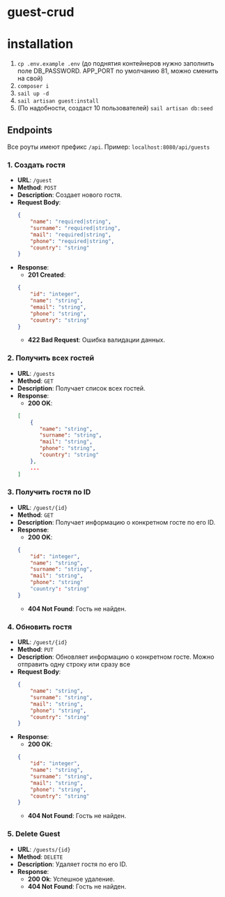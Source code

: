 # guest-crud

# installation
1. `cp .env.example .env` (до поднятия контейнеров нужно заполнить поле DB_PASSWORD. APP_PORT по умолчанию 81, можно сменить на свой)
1. `composer i`
2. `sail up -d`
3. `sail artisan guest:install`
4. (По надобности, создаст 10 пользователей) `sail artisan db:seed`


## Endpoints

Все роуты имеют префикс `/api`. Пример: `localhost:8080/api/guests`

### 1. Создать гостя
- **URL**: `/guest`
- **Method**: `POST`
- **Description**: Создает нового гостя.
- **Request Body**:
    ```json
    {
        "name": "required|string",
        "surname": "required|string",
        "mail": "required|string",
        "phone": "required|string",
        "country": "string"
    }
    ```
- **Response**:
    - **201 Created**:
    ```json
    {
        "id": "integer",
        "name": "string",
        "email": "string",
        "phone": "string",
        "country": "string"
    }
    ```
    - **422 Bad Request**: Ошибка валидации данных.

### 2. Получить всех гостей
- **URL**: `/guests`
- **Method**: `GET`
- **Description**: Получает список всех гостей.
- **Response**:
    - **200 OK**:
    ```json
    [
        {
           "name": "string",
           "surname": "string",
           "mail": "string",
           "phone": "string",
           "country": "string"
        },
        ...
    ]
    ```

### 3. Получить гостя по ID
- **URL**: `/guest/{id}`
- **Method**: `GET`
- **Description**: Получает информацию о конкретном госте по его ID.
- **Response**:
    - **200 OK**:
    ```json
    {
        "id": "integer",
        "name": "string",
        "surname": "string",
        "mail": "string",
        "phone": "string"
        "country": "string"
    }
    ```
    - **404 Not Found**: Гость не найден.

### 4. Обновить гостя
- **URL**: `/guest/{id}`
- **Method**: `PUT`
- **Description**: Обновляет информацию о конкретном госте. Можно отправить одну строку или сразу все
- **Request Body**:
    ```json
    {
        "name": "string",
        "surname": "string",
        "mail": "string",
        "phone": "string",
        "country": "string"
    }
    ```
- **Response**:
    - **200 OK**:
    ```json
    {
        "id": "integer",
        "name": "string",
        "surname": "string",
        "mail": "string",
        "phone": "string",
        "country": "string"
    }
    ```
    - **404 Not Found**: Гость не найден.

### 5. Delete Guest
- **URL**: `/guests/{id}`
- **Method**: `DELETE`
- **Description**: Удаляет гостя по его ID.
- **Response**:
    - **200 Ok**: Успешное удаление.
    - **404 Not Found**: Гость не найден.

